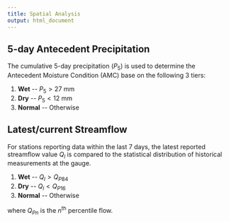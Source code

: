 ```yaml
---
title: Spatial Analysis
output: html_document
---
```





## 5-day Antecedent Precipitation

The cumulative 5-day precipitation $(P_5)$ is used to determine the Antecedent Moisture Condition (AMC) base on the following 3 tiers:

1. **Wet** -- $P_5 > 27\text{ mm}$
1. **Dry** -- $P_5 < 12\text{ mm}$
1. **Normal** -- Otherwise


## Latest/current Streamflow

For stations reporting data within the last 7 days, the latest reported streamflow value $Q_l$ is compared to the statistical distribution of historical measurements at the gauge.

1. **Wet** -- $Q_l > Q_{P84}$
1. **Dry** -- $Q_l < Q_{P16}$
1. **Normal** -- Otherwise

where $Q_{Pn}$ is the $n^\text{th}$ percentile flow.